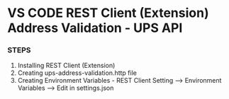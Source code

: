 # VS CODE REST Client (Extension) Address Validation - UPS API

### STEPS 

1. Installing REST Client (Extension)
2. Creating ups-address-validation.http file
3. Creating Environment Variables - REST Client Setting --> Environment Variables --> Edit in settings.json
